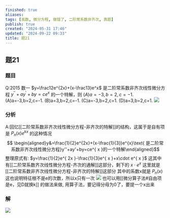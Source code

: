 ```yaml
---
finished: true
aliases: 
tags: [高数, 微分方程, 做错了, 二阶常系数非齐次, 真题]
publish: true
created: "2024-05-31 17:46"
updated: "2024-09-22 09:33"
title: 题21
---
```

## 题21
### 题目
Q:2015 数一
$y=\frac12e^{2x}+(x-\frac13)e^x$ 是二阶常系数非齐次线性微分方程 $y^{\prime\prime}+ay^{\prime}+by=ce^x$ 的一个特解，则 $(A)a=-3,b=2,c=-1.$ 
(A)a=-3,b=2,c=-1.
(B)a=3,b=2,c=-1.
(C)a=-3,b=2,c=1.
(D)a=3,b=2,c=1.
![](https://img.hwenyi.tech/202404220125049.webp)
### 分析
A:回忆[[二阶常系数非齐次线性微分方程-非齐次的特解]]的结构，这属于是自有项是 $P_{n}(x)e^{ kx }$ 的这种情况
$$ \begin{aligned}y&=\frac{1}{2}e^{2x}+(x-\frac{1}{3})e^{x}\text{ 是二阶常系数非齐次线性微分方程}y''+ay'+by=ce^{ x }的一个特解\end{aligned}$$
整理原式有: $y=\frac{1}{2}e^{ 2x }-\frac{1}{3}e^{ x }+x\cdot e^{ x }$ 这其中有[[二阶常系数齐次线性微分方程-齐次的通解]]这部分，剩下的 $x\cdot e^{ x }$ 这里就是[[二阶常系数非齐次线性微分方程-非齐次的特解]]这部分 
其中的系数x就是 $P_{n}(x)$ 这也说明特征根不是e的次数，所以x只有一次
![](https://img.hwenyi.tech/202404220153072.webp)
也可以用[[微分算子法#自由项是e，见D就换k]] 的做法来做, 用算子法，要记得分母为0了，要提一个x出来
### 解
![](https://img.hwenyi.tech/202404220203304.webp)
